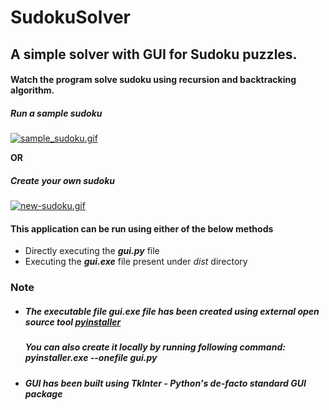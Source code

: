 # SudokuSolver
## A simple solver with GUI for Sudoku puzzles.

#### Watch the program solve sudoku using recursion and backtracking algorithm. 


##### Run a sample sudoku
<a href="https://gifyu.com/image/Q2xz"><img src="https://s7.gifyu.com/images/sample_sudoku.gif" alt="sample_sudoku.gif" border="0" /></a>

<b>OR</b>

##### Create your own sudoku
<a href="https://gifyu.com/image/Q2sP"><img src="https://s7.gifyu.com/images/new-sudoku.gif" alt="new-sudoku.gif" border="0" /></a>

#### This application can be run using either of the below methods
- Directly executing the <b><i>gui.py</i></b> file
- Executing the <b><i>gui.exe</i></b> file present under <i>dist</i> directory
    
### Note
- ##### The executable file gui.exe  file has been created using external open source tool <a href='http://www.pyinstaller.org/'>pyinstaller</a>

  ##### You can also create it locally by running following command: <i>pyinstaller.exe --onefile gui.py</i>
  
- ##### GUI has been built using TkInter - Python's de-facto standard GUI package
